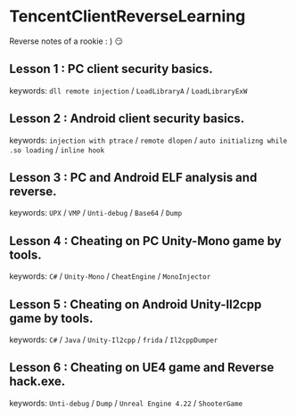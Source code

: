 # TencentClientReverseLearning
Reverse notes of a rookie : ) 😏

## Lesson 1 : PC client security basics.

keywords: `dll remote injection` / `LoadLibraryA` / `LoadLibraryExW`

## Lesson 2 : Android client security basics.

keywords: `injection with ptrace` / `remote dlopen` / `auto initializng while .so loading` / `inline hook`

## Lesson 3 : PC and Android ELF analysis and reverse.

keywords: `UPX` / `VMP` / `Unti-debug` / `Base64` / `Dump` 

## Lesson 4 : Cheating on PC Unity-Mono game by tools.

keywords: `C#` / `Unity-Mono` / `CheatEngine` / `MonoInjector` 

## Lesson 5 : Cheating on Android Unity-Il2cpp game by tools.

keywords: `C#` / `Java` / `Unity-Il2cpp` / `frida` / `Il2cppDumper` 

## Lesson 6 : Cheating on UE4 game and Reverse hack.exe.

keywords: `Unti-debug` / `Dump` / `Unreal Engine 4.22` / `ShooterGame` 
